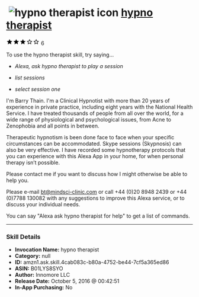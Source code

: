 # &nbsp;<img src="skill_icon" alt="hypno therapist icon" width="36"> [hypno therapist](http://alexa.amazon.com/#skills/amzn1.ask.skill.4cab083c-b80a-4752-be44-7cf5a365ed86)
![3 stars](../../images/ic_star_black_18dp_1x.png)![3 stars](../../images/ic_star_black_18dp_1x.png)![3 stars](../../images/ic_star_black_18dp_1x.png)![3 stars](../../images/ic_star_border_black_18dp_1x.png)![3 stars](../../images/ic_star_border_black_18dp_1x.png) 6

To use the hypno therapist skill, try saying...

* *Alexa, ask hypno therapist to play a session*

* *list sessions*

* *select session one*

I'm Barry Thain. I'm a Clinical Hypnotist with more than 20 years of experience in private practice, including eight years with the National Health Service.  I have treated thousands of people from all over the world, for a wide range of physiological and psychological issues, from Acne to Zenophobia and all points in between.
 
Therapeutic hypnotism is been done face to face when your specific circumstances can be accommodated. Skype sessions (Skypnosis) can also be very effective. I have recorded some hypnotherapy protocols that you can experience with this Alexa App in your home, for when personal therapy isn’t possible.
 
Please contact me if you want to discuss how I might otherwise be able to help you. 
 
Please e-mail  bt@mindsci-clinic.com or call +44 (0)20 8948 2439 or +44 (0)7788 130082 with any suggestions to improve this Alexa service, or to discuss your individual needs.
 
You can say "Alexa ask hypno therapist for help" to get a list of commands.

***

### Skill Details

* **Invocation Name:** hypno therapist
* **Category:** null
* **ID:** amzn1.ask.skill.4cab083c-b80a-4752-be44-7cf5a365ed86
* **ASIN:** B01LYS8SYO
* **Author:** Innomore LLC
* **Release Date:** October 5, 2016 @ 00:42:51
* **In-App Purchasing:** No
